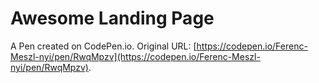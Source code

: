 # Awesome Landing Page

A Pen created on CodePen.io. Original URL: [https://codepen.io/Ferenc-Meszl-nyi/pen/RwqMpzv](https://codepen.io/Ferenc-Meszl-nyi/pen/RwqMpzv).

